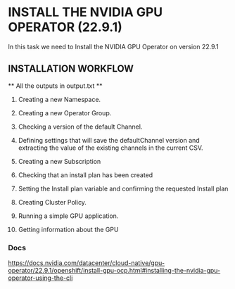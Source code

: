 # INSTALL THE NVIDIA GPU OPERATOR (22.9.1)

In this task we need to Install the NVIDIA GPU Operator on version 22.9.1

## INSTALLATION WORKFLOW 

** All the outputs in output.txt **

1. Creating a new Namespace.

2. Creating a new Operator Group.

3. Checking a version of the default Channel.

4. Defining settings that will save the defaultChannel version and extracting the value of the existing channels in the current CSV.

5. Creating a new Subscription

6. Checking that an install plan has been created

7. Setting the Install plan variable and confirming the requested Install plan

8. Creating Cluster Policy.

9. Running a simple GPU application.

10. Getting information about the GPU

### Docs

https://docs.nvidia.com/datacenter/cloud-native/gpu-operator/22.9.1/openshift/install-gpu-ocp.html#installing-the-nvidia-gpu-operator-using-the-cli 